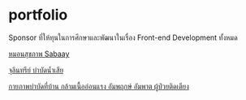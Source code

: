 # portfolio
Sponsor ที่ให้ทุนในการศึกษาและพัฒนาในเรื่อง Front-end Development ทั้งหมด  

[หมอนสุขภาพ Sabaay](http://sabaay.tht.in)

[จุลินทรีย์ บำบัดน้ำเสีย](https://nyromate.com)

[กายภาพบำบัดที่บ้าน กล้ามเนื้ออ่อนแรง อัมพฤกษ์ อัมพาต ผู้ป่วยติดเตียง](https://vrprehab.com)
